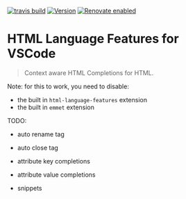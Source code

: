 [![travis build](https://img.shields.io/travis/com/SimonSiefke/vscode-html-language-features?style=flat-square)](https://travis-ci.com/SimonSiefke/vscode-svg-preview) [![Version](https://vsmarketplacebadge.apphb.com/version/SimonSiefke.html-language-features)](https://marketplace.visualstudio.com/items?itemName=SimonSiefke.html-language-features) [![Renovate enabled](https://img.shields.io/badge/renovate-enabled-brightgreen.svg)](https://renovatebot.com/)

# HTML Language Features for VSCode

> Context aware HTML Completions for HTML.

<!-- TODO image -->

Note: for this to work, you need to disable:

- the built in `html-language-features` extension
- the built in `emmet` extension

TODO:

- auto rename tag
- auto close tag
- attribute key completions
- attribute value completions
- snippets

  <!-- TODO:  [html] Automatically delete HTML closing tag when converting to self-closing tag #58315  -->
